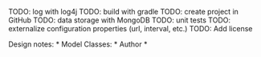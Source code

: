 TODO: log with log4j
TODO: build with gradle
TODO: create project in GitHub
TODO: data storage with MongoDB
TODO: unit tests
TODO: externalize configuration properties (url, interval, etc.)
TODO: Add license

Design notes:
    * Model Classes:
        * Author
        *